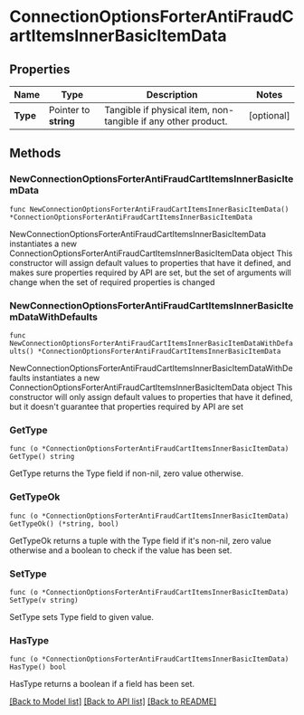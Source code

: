 # ConnectionOptionsForterAntiFraudCartItemsInnerBasicItemData

## Properties

Name | Type | Description | Notes
------------ | ------------- | ------------- | -------------
**Type** | Pointer to **string** | Tangible if physical item, non-tangible if any other product. | [optional] 

## Methods

### NewConnectionOptionsForterAntiFraudCartItemsInnerBasicItemData

`func NewConnectionOptionsForterAntiFraudCartItemsInnerBasicItemData() *ConnectionOptionsForterAntiFraudCartItemsInnerBasicItemData`

NewConnectionOptionsForterAntiFraudCartItemsInnerBasicItemData instantiates a new ConnectionOptionsForterAntiFraudCartItemsInnerBasicItemData object
This constructor will assign default values to properties that have it defined,
and makes sure properties required by API are set, but the set of arguments
will change when the set of required properties is changed

### NewConnectionOptionsForterAntiFraudCartItemsInnerBasicItemDataWithDefaults

`func NewConnectionOptionsForterAntiFraudCartItemsInnerBasicItemDataWithDefaults() *ConnectionOptionsForterAntiFraudCartItemsInnerBasicItemData`

NewConnectionOptionsForterAntiFraudCartItemsInnerBasicItemDataWithDefaults instantiates a new ConnectionOptionsForterAntiFraudCartItemsInnerBasicItemData object
This constructor will only assign default values to properties that have it defined,
but it doesn't guarantee that properties required by API are set

### GetType

`func (o *ConnectionOptionsForterAntiFraudCartItemsInnerBasicItemData) GetType() string`

GetType returns the Type field if non-nil, zero value otherwise.

### GetTypeOk

`func (o *ConnectionOptionsForterAntiFraudCartItemsInnerBasicItemData) GetTypeOk() (*string, bool)`

GetTypeOk returns a tuple with the Type field if it's non-nil, zero value otherwise
and a boolean to check if the value has been set.

### SetType

`func (o *ConnectionOptionsForterAntiFraudCartItemsInnerBasicItemData) SetType(v string)`

SetType sets Type field to given value.

### HasType

`func (o *ConnectionOptionsForterAntiFraudCartItemsInnerBasicItemData) HasType() bool`

HasType returns a boolean if a field has been set.


[[Back to Model list]](../README.md#documentation-for-models) [[Back to API list]](../README.md#documentation-for-api-endpoints) [[Back to README]](../README.md)


